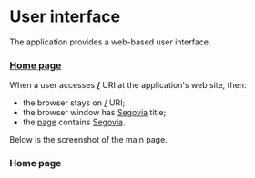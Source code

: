 # User interface

The application provides a web-based user interface.

### [Home page](-)

When a user accesses **[/](- "load(#TEXT)")** URI at the application's
web site, then:

* the browser stays on [/](- "?=uri") URI;
* the browser window has [Segovia](- "?=title") title;
* the [page](- "#body=text(body)") contains
  [Segovia](- "?=contains(#body, #TEXT)").

Below is the screenshot of the main page.

<span cx:screenshot=""></span>

### ~~Home page~~
